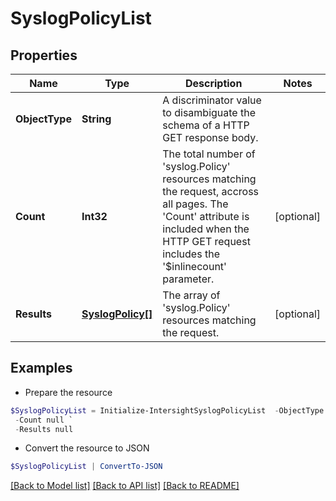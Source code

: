 # SyslogPolicyList
## Properties

Name | Type | Description | Notes
------------ | ------------- | ------------- | -------------
**ObjectType** | **String** | A discriminator value to disambiguate the schema of a HTTP GET response body. | 
**Count** | **Int32** | The total number of &#39;syslog.Policy&#39; resources matching the request, accross all pages. The &#39;Count&#39; attribute is included when the HTTP GET request includes the &#39;$inlinecount&#39; parameter. | [optional] 
**Results** | [**SyslogPolicy[]**](SyslogPolicy.md) | The array of &#39;syslog.Policy&#39; resources matching the request. | [optional] 

## Examples

- Prepare the resource
```powershell
$SyslogPolicyList = Initialize-IntersightSyslogPolicyList  -ObjectType null `
 -Count null `
 -Results null
```

- Convert the resource to JSON
```powershell
$SyslogPolicyList | ConvertTo-JSON
```

[[Back to Model list]](../README.md#documentation-for-models) [[Back to API list]](../README.md#documentation-for-api-endpoints) [[Back to README]](../README.md)

